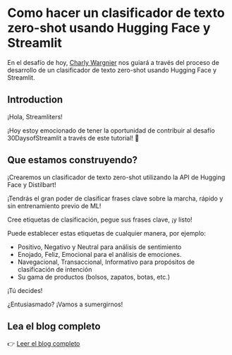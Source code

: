 # Como hacer un clasificador de texto zero-shot usando Hugging Face y Streamlit

En el desafío de hoy, [Charly Wargnier](https://twitter.com/DataChaz) nos guiará a través del proceso de desarrollo de un clasificador de texto zero-shot usando Hugging Face y Streamlit.

## Introduction

¡Hola, Streamliters!

¡Hoy estoy emocionado de tener la oportunidad de contribuir al desafío 30DaysofStreamlit a través de este tutorial! 🎈

## Que estamos construyendo?

¡Crearemos un clasificador de texto zero-shot utilizando la API de Hugging Face y Distilbart!

¡Tendrás el gran poder de clasificar frases clave sobre la marcha, rápido y sin entrenamiento previo de ML!

Cree etiquetas de clasificación, pegue sus frases clave, ¡y listo!

Puede establecer estas etiquetas de cualquier manera, por ejemplo:

- Positivo, Negativo y Neutral para análisis de sentimiento
- Enojado, Feliz, Emocional para el análisis de emociones.
- Navegacional, Transaccional, Informativo para propósitos de clasificación de intención
- Su gama de productos (bolsos, zapatos, botas, etc.)

¡Tú decides! 

¿Entusiasmado? ¡Vamos a sumergirnos! 

## Lea el blog completo
👉 [Leer el blog completo](https://www.charlywargnier.com/post/how-to-create-a-zero-shot-learning-text-classifier-using-hugging-face-and-streamlit)

